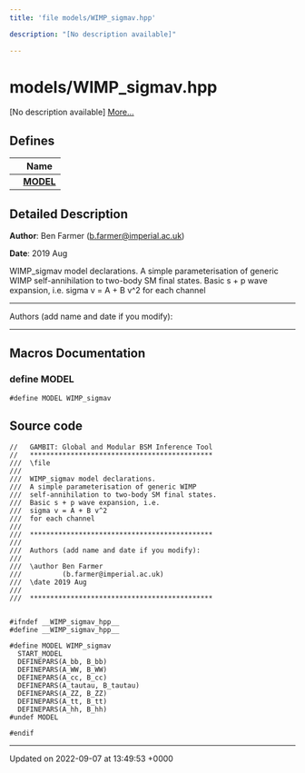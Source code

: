 ```yaml
---
title: 'file models/WIMP_sigmav.hpp'

description: "[No description available]"

---
```


# models/WIMP_sigmav.hpp



[No description available] [More...](#detailed-description)

## Defines

|                | Name           |
| -------------- | -------------- |
|  | **[MODEL](/documentation/code/files/wimp__sigmav_8hpp/#define-model)**  |

## Detailed Description


**Author**: Ben Farmer ([b.farmer@imperial.ac.uk](mailto:b.farmer@imperial.ac.uk)) 

**Date**: 2019 Aug

WIMP_sigmav model declarations. A simple parameterisation of generic WIMP self-annihilation to two-body SM final states. Basic s + p wave expansion, i.e. sigma v = A + B v^2 for each channel



------------------

Authors (add name and date if you modify):



------------------




## Macros Documentation

### define MODEL

```
#define MODEL WIMP_sigmav
```


## Source code

```
//   GAMBIT: Global and Modular BSM Inference Tool
//   *********************************************
///  \file
///
///  WIMP_sigmav model declarations. 
///  A simple parameterisation of generic WIMP
///  self-annihilation to two-body SM final states.
///  Basic s + p wave expansion, i.e.
///  sigma v = A + B v^2
///  for each channel
///
///  *********************************************
///
///  Authors (add name and date if you modify):
///   
///  \author Ben Farmer
///          (b.farmer@imperial.ac.uk)
///  \date 2019 Aug
///
///  *********************************************


#ifndef __WIMP_sigmav_hpp__
#define __WIMP_sigmav_hpp__

#define MODEL WIMP_sigmav
  START_MODEL
  DEFINEPARS(A_bb, B_bb) 
  DEFINEPARS(A_WW, B_WW) 
  DEFINEPARS(A_cc, B_cc)
  DEFINEPARS(A_tautau, B_tautau)
  DEFINEPARS(A_ZZ, B_ZZ) 
  DEFINEPARS(A_tt, B_tt)
  DEFINEPARS(A_hh, B_hh)
#undef MODEL

#endif
```


-------------------------------

Updated on 2022-09-07 at 13:49:53 +0000
